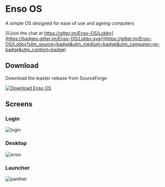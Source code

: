 # Enso OS

A simple OS designed for ease of use and ageing computers

[![Join the chat at https://gitter.im/Enso-OS/Lobby](https://badges.gitter.im/Enso-OS/Lobby.svg)](https://gitter.im/Enso-OS/Lobby?utm_source=badge&utm_medium=badge&utm_campaign=pr-badge&utm_content=badge)

## Download

Download the leaster release from SourceForge

[![Download Enso OS](https://img.shields.io/sourceforge/dm/enso-os.svg)](https://sourceforge.net/projects/enso-os/files/latest/download)

## Screens

### Login 

![login](https://i.imgur.com/Op5Jj5D.png)
	
### Desktop

![enso](https://i.imgur.com/J7EDEtt.png)

### Launcher

![panther](https://i.imgur.com/28TXE5L.png)
